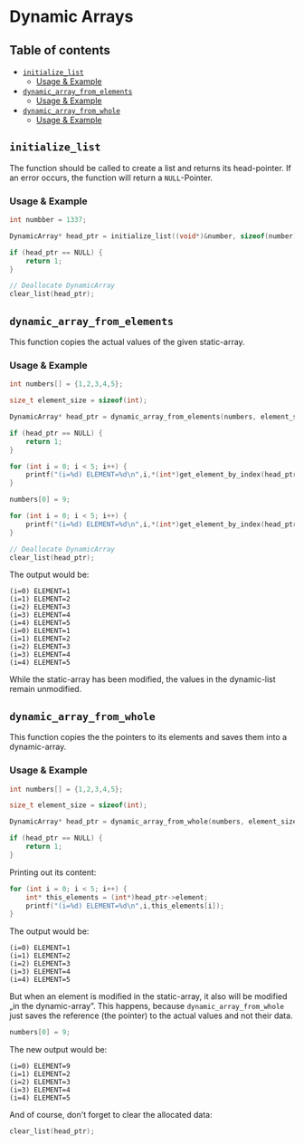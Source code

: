 <h1>Dynamic Arrays</h1>


<h2>Table of contents</h2>

- [`initialize_list`](#initialize_list)
  - [Usage \& Example](#usage--example)
- [`dynamic_array_from_elements`](#dynamic_array_from_elements)
  - [Usage \& Example](#usage--example-1)
- [`dynamic_array_from_whole`](#dynamic_array_from_whole)
  - [Usage \& Example](#usage--example-2)


## `initialize_list`

The function should be called to create a list and returns its head-pointer. If an error occurs, the function will return a `NULL`-Pointer.

### Usage & Example

```C
int numbber = 1337;

DynamicArray* head_ptr = initialize_list((void*)&number, sizeof(number));

if (head_ptr == NULL) {
    return 1;
}

// Deallocate DynamicArray
clear_list(head_ptr);
```



## `dynamic_array_from_elements`

This function copies the actual values of the given static-array.


### Usage & Example

```C
int numbers[] = {1,2,3,4,5};

size_t element_size = sizeof(int);

DynamicArray* head_ptr = dynamic_array_from_elements(numbers, element_size, sizeof(numbers) / element_size);

if (head_ptr == NULL) {
    return 1;
}

for (int i = 0; i < 5; i++) {
    printf("(i=%d) ELEMENT=%d\n",i,*(int*)get_element_by_index(head_ptr,i));
}

numbers[0] = 9;

for (int i = 0; i < 5; i++) {
    printf("(i=%d) ELEMENT=%d\n",i,*(int*)get_element_by_index(head_ptr,i));
}

// Deallocate DynamicArray
clear_list(head_ptr);
```

The output would be:

```
(i=0) ELEMENT=1
(i=1) ELEMENT=2
(i=2) ELEMENT=3
(i=3) ELEMENT=4
(i=4) ELEMENT=5
(i=0) ELEMENT=1
(i=1) ELEMENT=2
(i=2) ELEMENT=3
(i=3) ELEMENT=4
(i=4) ELEMENT=5
```

While the static-array has been modified, the values in the dynamic-list remain unmodified.


## `dynamic_array_from_whole`

This function copies the the pointers to its elements and saves them into a dynamic-array.


### Usage & Example 

```C
int numbers[] = {1,2,3,4,5};

size_t element_size = sizeof(int);

DynamicArray* head_ptr = dynamic_array_from_whole(numbers, element_size, sizeof(numbers) / element_size);

if (head_ptr == NULL) {
    return 1;
}
```

Printing out its content:

```C
for (int i = 0; i < 5; i++) {
    int* this_elements = (int*)head_ptr->element;
    printf("(i=%d) ELEMENT=%d\n",i,this_elements[i]);
}
```

The output would be:

```
(i=0) ELEMENT=1
(i=1) ELEMENT=2
(i=2) ELEMENT=3
(i=3) ELEMENT=4
(i=4) ELEMENT=5
```

But when an element is modified in the static-array, it also will be modified „in the dynamic-array”. This happens, because `dynamic_array_from_whole` just saves the reference (the pointer) to the actual values and not their data.

```C
numbers[0] = 9;
```

The new output would be: 

```
(i=0) ELEMENT=9
(i=1) ELEMENT=2
(i=2) ELEMENT=3
(i=3) ELEMENT=4
(i=4) ELEMENT=5
```

And of course, don't forget to clear the allocated data:

```C
clear_list(head_ptr);
```